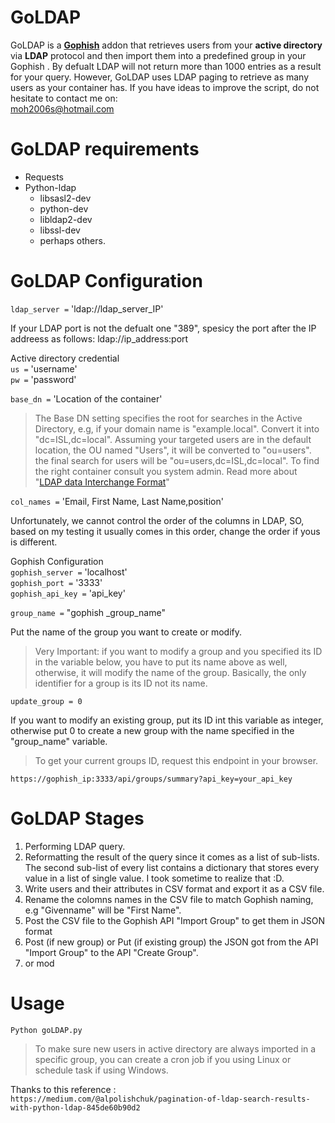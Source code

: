 # GoLDAP

GoLDAP is a **[Gophish](https://getgophish.com/)** addon that retrieves users from your **active directory** via **LDAP** protocol and then import them into a predefined group in your Gophish . By defualt LDAP will not return more than 1000 entries as a result for your query. However, GoLDAP uses LDAP paging to retrieve as many users as your container has. If you have ideas to improve the script, do not hesitate to contact me on:  
moh2006s@hotmail.com


# GoLDAP requirements 
 - Requests 
 - Python-ldap 
	 - libsasl2-dev 
	 - python-dev 
	 - libldap2-dev 
	 - libssl-dev
	 - perhaps others. 
 
# GoLDAP Configuration




`ldap_server =` 'ldap://ldap_server_IP'  

If your LDAP port is not the defualt one "389", spesicy the port after the IP addreess as follows:  ldap://ip_address:port

Active directory credential  
`us =`  'username'  
`pw =` 'password'  


`base_dn =`  'Location of the container'  

>  The Base DN setting specifies the root for searches in the Active
> Directory, e.g, if your domain name is "example.local". Convert it
> into  "dc=ISL,dc=local". Assuming your  targeted users are in the
> default location, the OU named "Users", it will be converted  to
> "ou=users". the final search for users will be
> "ou=users,dc=ISL,dc=local". To find the right container consult you
> system admin. Read more about "[LDAP data Interchange
> Format](http://en.wikipedia.org/wiki/LDAP_Data_Interchange_Format)"

`col_names =` 'Email, First Name, Last Name,position'    

 Unfortunately, we cannot control the order of the columns in LDAP, SO, based on my testing it usually comes in this order, change the order if yous is different.  

Gophish Configuration  
`gophish_server =` 'localhost'  
`gophish_port =` '3333'  
`gophish_api_key =` 'api_key'  

`group_name =` "gophish _group_name"  

Put the name of the group you want to create or  modify.  
 
> Very Important: if you want to modify a group and you specified its ID
> in the variable below, you have to put its name above as well,
> otherwise, it will modify the name of the group. Basically, the only 
> identifier for a group is its ID not its name.

`update_group = 0`  

If you want to modify an existing group, put its ID int this variable as integer, otherwise put 0 to create a new group with the name specified in the "group_name" variable.  

> To get your current groups ID, request this endpoint in your browser.

    https://gophish_ip:3333/api/groups/summary?api_key=your_api_key


# GoLDAP Stages

1. Performing LDAP query.
2. Reformatting the result of the query since it comes as a list of sub-lists. The second sub-list of every list  contains a dictionary that stores every value in a list of single value. I took sometime to realize that :D.
3.  Write users and their attributes in CSV format and export it as a CSV file.
4. Rename the colomns names in the CSV file to match Gophish naming, e.g "Givenname" will be "First Name".
5. Post the CSV file to the Gophish API "Import Group" to get them in JSON format 
6. Post (if new group) or Put (if existing group) the JSON got from the API "Import Group" to the API "Create Group".
7. or mod

# Usage

`Python goLDAP.py`  

> To make sure new users in active directory are always imported in a
> specific group, you can create a cron job if you using Linux or
> schedule task if using Windows. 

 
 Thanks to this reference :  
 `https://medium.com/@alpolishchuk/pagination-of-ldap-search-results-with-python-ldap-845de60b90d2`


